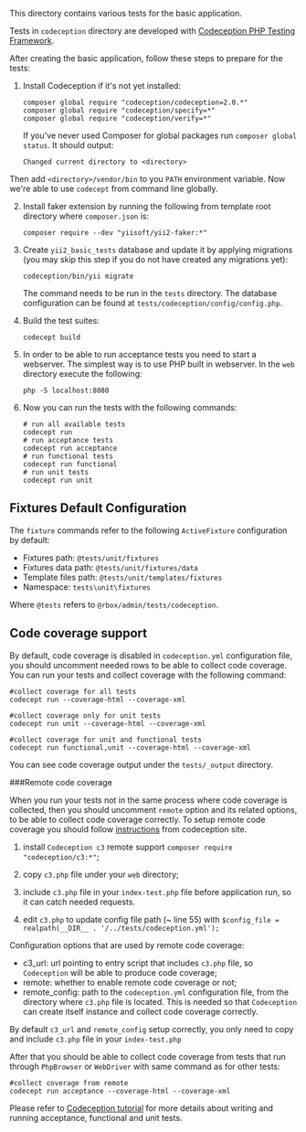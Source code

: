 This directory contains various tests for the basic application.

Tests in `codeception` directory are developed with [Codeception PHP Testing Framework](http://codeception.com/).

After creating the basic application, follow these steps to prepare for the tests:

1. Install Codeception if it's not yet installed:

   ```
   composer global require "codeception/codeception=2.0.*"
   composer global require "codeception/specify=*"
   composer global require "codeception/verify=*"
   ```

   If you've never used Composer for global packages run `composer global status`. It should output:

   ```
   Changed current directory to <directory>
   ```

  Then add `<directory>/vendor/bin` to you `PATH` environment variable. Now we're able to use `codecept` from command
  line globally.

2. Install faker extension by running the following from template root directory where `composer.json` is:

   ```
   composer require --dev "yiisoft/yii2-faker:*"
   ```

3. Create `yii2_basic_tests` database and update it by applying migrations (you may skip this step if you do not have created any migrations yet):

   ```
   codeception/bin/yii migrate
   ```

   The command needs to be run in the `tests` directory.
   The database configuration can be found at `tests/codeception/config/config.php`.

4. Build the test suites:

   ```
   codecept build
   ```

5. In order to be able to run acceptance tests you need to start a webserver. The simplest way is to use PHP built in
webserver. In the `web` directory execute the following:

   ```
   php -S localhost:8080
   ```

6. Now you can run the tests with the following commands:

   ```
   # run all available tests
   codecept run
   # run acceptance tests
   codecept run acceptance
   # run functional tests
   codecept run functional
   # run unit tests
   codecept run unit
   ```

Fixtures Default Configuration
------------------------------
The `fixture` commands refer to the following `ActiveFixture` configuration by default:

- Fixtures path: `@tests/unit/fixtures`
- Fixtures data path: `@tests/unit/fixtures/data`
- Template files path: `@tests/unit/templates/fixtures`
- Namespace: `tests\unit\fixtures`

Where `@tests` refers to `@rbox/admin/tests/codeception`.

Code coverage support
---------------------

By default, code coverage is disabled in `codeception.yml` configuration file, you should uncomment needed rows to be able
to collect code coverage. You can run your tests and collect coverage with the following command:

```
#collect coverage for all tests
codecept run --coverage-html --coverage-xml

#collect coverage only for unit tests
codecept run unit --coverage-html --coverage-xml

#collect coverage for unit and functional tests
codecept run functional,unit --coverage-html --coverage-xml
```

You can see code coverage output under the `tests/_output` directory.

###Remote code coverage

When you run your tests not in the same process where code coverage is collected, then you should uncomment `remote` option and its
related options, to be able to collect code coverage correctly. To setup remote code coverage you should follow [instructions](http://codeception.com/docs/11-Codecoverage)
from codeception site.

1. install `Codeception c3` remote support `composer require "codeception/c3:*"`;

2. copy `c3.php` file under your `web` directory;

3. include `c3.php` file in your `index-test.php` file before application run, so it can catch needed requests.

4. edit `c3.php` to update config file path (~ line 55) with `$config_file = realpath(__DIR__ . '/../tests/codeception.yml');`

Configuration options that are used by remote code coverage:

- c3_url: url pointing to entry script that includes `c3.php` file, so `Codeception` will be able to produce code coverage;
- remote: whether to enable remote code coverage or not;
- remote_config: path to the `codeception.yml` configuration file, from the directory where `c3.php` file is located. This is needed
  so that `Codeception` can create itself instance and collect code coverage correctly.

By default `c3_url` and `remote_config` setup correctly, you only need to copy and include `c3.php` file in your `index-test.php`

After that you should be able to collect code coverage from tests that run through `PhpBrowser` or `WebDriver` with same command
as for other tests:

```
#collect coverage from remote
codecept run acceptance --coverage-html --coverage-xml
```

Please refer to [Codeception tutorial](http://codeception.com/docs/01-Introduction) for
more details about writing and running acceptance, functional and unit tests.
